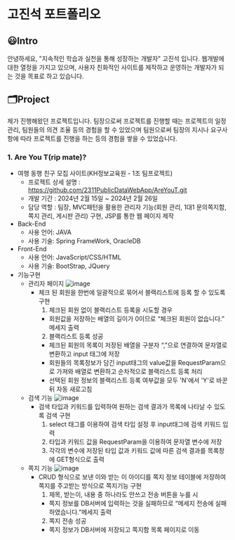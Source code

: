 # 고진석 포트폴리오

## 😃Intro
안녕하세요, "지속적인 학습과 실천을 통해 성장하는 개발자" 고진석 입니다. 웹개발에 대한 열정을 가지고 있으며, 
사용자 친화적인 사이트를 제작하고 운영하는 개발자가 되는 것을 목표로 하고 있습니다.

## 🗂Project
제가 진행해왔던 프로젝트입니다.
팀장으로써 프로젝트를 진행할 때는 프로젝트의 일정 관리, 팀원들의 의견 조율 등의 경험을 할 수 있었으며
팀원으로써 팀장의 지시나 요구사항에 따라 프로젝트를 진행을 하는 등의 경험을 쌓을 수 있었습니다.

### 1. Are You T(rip mate)?
* 여행 동행 친구 모집 사이트(KH정보교육원 - 1조 팀프로젝트)
  - 프로젝트 상세 설명 : https://github.com/2311PublicDataWebApp/AreYouT.git
  - 개발 기간 : 2024년 2월 15일 ~ 2024년 2월 26일
  - 담당 역할 : 팀장, MVC패턴을 활용한 관리자 기능(회원 관리, 1대1 문의쪽지함, 쪽지 관리, 게시판 관리) 구현, JSP를 통한 웹 페이지 제작
* Back-End
  - 사용 언어: JAVA
  - 사용 기술: Spring FrameWork, OracleDB
* Front-End
  - 사용 언어: JavaScript/CSS/HTML
  - 사용 기술: BootStrap, JQuery
* 기능구현
  - 관리자 페이지
    ![image](https://github.com/2311PublicDataWebApp/AreYouT/assets/152952078/f1db10f9-66d8-49fd-8536-68f670ac1680)
    * 체크 된 회원을 한번에 일괄적으로 묶어서 블랙리스트에 등록 할 수 있도록 구현
      1)	체크된 회원 없이 블랙리스트 등록을 시도할 경우
        - 회원값을 저장하는 배열의 길이가 0이므로 “체크된 회원이 없습니다.” 메세지 출력
      2)	블랙리스트 등록 성공
        - 체크된 회원의 목록이 저장된 배열을 구분자 “,”으로 연결하여 문자열로 변환하고 input 태그에 저장
        - 회원들의 목록정보가 담긴 input태그의 value값을 RequestParam으로 가져와 배열로 변환하고 순차적으로 블랙리스트 등록 처리
        - 선택된 회원 정보의 블랙리스트 등록 여부값을 모두 'N'에서 'Y'로 바꾼 뒤 자동 새로고침
  - 검색 기능
    ![image](https://github.com/jinko0404/portfolio/assets/152952078/10f4bc45-8f66-4a4e-9cb8-0e0e302d962d)
    * 검색 타입과 키워드를 입력하여 원하는 검색 결과가 목록에 나타날 수 있도록 검색 구현
      1)	select 태그를 이용하여 검색 타입 설정 후 input태그에 검색 키워드 입력
      2)	타입과 키워드 값을 RequestParam을 이용하여 문자열 변수에 저장
      3)	각각의 변수에 저장된 타입 값과 키워드 값에 따른 검색 결과를 목록창에 GET형식으로 출력
  - 쪽지 기능
    ![image](https://github.com/jinko0404/portfolio/assets/152952078/0ef87099-7f8c-4de4-b003-9c7a2d6b3cd6)
    * CRUD 형식으로 보낸 이와 받는 이 아이디를 쪽지 정보 테이블에 저장하여 쪽지를 주고받는 방식으로 쪽지기능 구현
      1)	제목, 받는이, 내용 중 하나라도 안쓰고 전송 버튼을 누를 시
        - 쪽지 정보를 DB서버에 입력하는 것을 실패하므로 “메세지 전송에 실패하였습니다.”메세지 출력
      2)	쪽지 전송 성공
        - 쪽지 정보가 DB서버에 저장되고 쪽지함 목록 페이지로 이동
